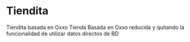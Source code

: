 # Tiendita
Tiendita basada en Oxxo
Tienda Basada en Oxxo reducida y quitando la funcionalidad de utilizar datos directos de BD 
